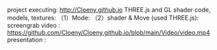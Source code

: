 project executing: http://Cloeny.github.io
THREE.js and GL shader code, models, textures: 
（1）Mode: 
（2）shader & Move (used THREE.js): 
screengrab video : https://github.com/Cloeny/Cloeny.github.io/blob/main/Video/video.mp4
presentation : 
